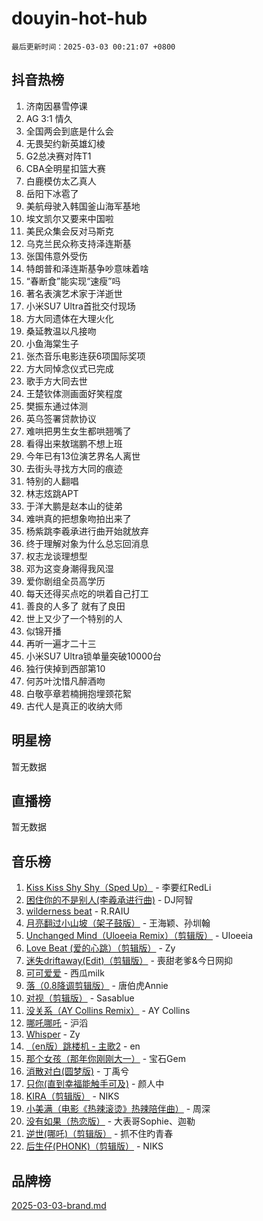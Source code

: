 # douyin-hot-hub

`最后更新时间：2025-03-03 00:21:07 +0800`

## 抖音热榜

1. 济南因暴雪停课
1. AG 3:1 情久
1. 全国两会到底是什么会
1. 无畏契约新英雄幻棱
1. G2总决赛对阵T1
1. CBA全明星扣篮大赛
1. 白鹿模仿太乙真人
1. 岳阳下冰雹了
1. 美航母驶入韩国釜山海军基地
1. 埃文凯尔又要来中国啦
1. 美民众集会反对马斯克
1. 乌克兰民众称支持泽连斯基
1. 张国伟意外受伤
1. 特朗普和泽连斯基争吵意味着啥
1. “春断食”能实现“速瘦”吗
1. 著名表演艺术家于洋逝世
1. 小米SU7 Ultra首批交付现场
1. 方大同遗体在大理火化
1. 桑延教温以凡接吻
1. 小鱼海棠生子
1. 张杰音乐电影连获6项国际奖项
1. 方大同悼念仪式已完成
1. 歌手方大同去世
1. 王楚钦体测画面好笑程度
1. 樊振东通过体测
1. 英乌签署贷款协议
1. 难哄把男生女生都哄翘嘴了
1. 看得出来敖瑞鹏不想上班
1. 今年已有13位演艺界名人离世
1. 去街头寻找方大同的痕迹
1. 特别的人翻唱
1. 林志炫跳APT
1. 于洋大鹏是赵本山的徒弟
1. 难哄真的把想象吻拍出来了
1. 杨紫跳李羲承进行曲开始就放弃
1. 终于理解对象为什么总忘回消息
1. 权志龙谈理想型
1. 邓为这变身潮得我风湿
1. 爱你剧组全员高学历
1. 每天还得买点吃的哄着自己打工
1. 善良的人多了 就有了良田
1. 世上又少了一个特别的人
1. 似锦开播
1. 再听一遍才二十三
1. 小米SU7 Ultra锁单量突破10000台
1. 独行侠掉到西部第10
1. 何苏叶沈惜凡醉酒吻
1. 白敬亭章若楠拥抱埋颈花絮
1. 古代人是真正的收纳大师

## 明星榜

暂无数据

## 直播榜

暂无数据

## 音乐榜

1. [Kiss Kiss Shy Shy（Sped Up）](https://sf3-cdn-tos.douyinstatic.com/obj/tos-cn-ve-2774/oYpXDAeGgQK0zfPaji7iKUixpCXFGILeLGmvYA) - 李要红RedLi
1. [困住你的不是别人(李羲承进行曲)](https://sf3-cdn-tos.douyinstatic.com/obj/tos-cn-ve-2774/okWrrVL1iQGZbfHVeCPAe7IaerYfM2jEQi5mNI) - DJ阿智
1. [wilderness beat](https://sf5-hl-cdn-tos.douyinstatic.com/obj/tos-cn-ve-2774/o0oBmODSFCpfFdLRGzAAFC2ah9AIMEQfAOueVE) - R.RAIU
1. [月亮翻过小山坡（架子鼓版）](https://sf6-cdn-tos.douyinstatic.com/obj/tos-cn-ve-2774/oMNeN2LYSVP6MMtoAQFGfeQDeftQqYPEErIl8Y) - 王海颖、孙圳翰
1. [Unchanged Mind（Uloeeia Remix）（剪辑版）](https://sf3-cdn-tos.douyinstatic.com/obj/tos-cn-ve-2774/oIHYu1YfsziJqmggAqBsXOiiI2Y1QB6I61RsMW) - Uloeeia
1. [Love Beat  (爱的心跳）（剪辑版）](https://sf5-hl-cdn-tos.douyinstatic.com/obj/tos-cn-ve-2774/oUlARwvEINIisZ9nCnKMZiYFGfCCYLtDADDBge) - Zy
1. [迷失driftaway(Edit)（剪辑版）](https://sf5-hl-cdn-tos.douyinstatic.com/obj/tos-cn-ve-2774/ogaa1xGNeFO6FCaMgO8PzzAceEI4fBLDMi15H3) - 喪甜老爹&今日网抑
1. [可可爱爱](https://sf3-cdn-tos.douyinstatic.com/obj/tos-cn-ve-2774/0deb1e75aea643b9927ba26aaafa29dd) - 西瓜milk
1. [落（0.8降调剪辑版）](https://sf3-cdn-tos.douyinstatic.com/obj/tos-cn-ve-2774/ociN0WUv3APijBYr6DUmAHmdkZ5MjM6gIF3iA) - 唐伯虎Annie
1. [对视（剪辑版）](https://sf3-cdn-tos.douyinstatic.com/obj/tos-cn-ve-2774/ogKtIhiB0WfAa18F9z3uWODMtZi2ysB1VuAIsQ) - Sasablue
1. [没关系（AY Collins Remix）](https://sf5-hl-cdn-tos.douyinstatic.com/obj/tos-cn-ve-2774/oIBbI5Ghw4zdUCQMJrDEFaAQilZP3EIDSi7MW) - AY Collins
1. [哪吒哪吒](https://sf3-cdn-tos.douyinstatic.com/obj/tos-cn-ve-2774/oUkQCgCDnBanFehFEFQDxCQntAOIfp9gyZYFVo) - 沪滔
1. [Whisper](https://sf3-cdn-tos.douyinstatic.com/obj/tos-cn-ve-2774/oEeYKDxIDCFuArkftgkGqCnG7xZtRC2rEMKBQi) - Zy
1. [（en版）跳楼机 - 主歌2](https://sf3-cdn-tos.douyinstatic.com/obj/tos-cn-ve-2774/oklN6GvgQ2L8DpPeaAGf1gPeyKzjXFwHIwoCZv) - en
1. [那个女孩（那年你刚刚大一）](https://sf3-cdn-tos.douyinstatic.com/obj/tos-cn-ve-2774/o4IZw7TlivwiBBBMA2rIgWrGNIrjFroh6bPqQ) - 宝石Gem
1. [消散对白(圆梦版)](https://sf3-cdn-tos.douyinstatic.com/obj/tos-cn-ve-2774/og4jB5I5IizzoZVAAAzWgBMAsMDWoArfwBOiFs) - 丁禹兮
1. [只你(直到幸福能触手可及)](https://sf3-cdn-tos.douyinstatic.com/obj/tos-cn-ve-2774/o0lBkRDzFTeaVSUz3ZZSCBVtZ5DIMQGfgmEAuE) - 颜人中
1. [KIRA（剪辑版）](https://sf3-cdn-tos.douyinstatic.com/obj/tos-cn-ve-2774/o0Bq3TvdHqOfzihWrHyABMociuMA3Inwsbx9Wi) - NIKS
1. [小美满（电影《热辣滚烫》热辣陪伴曲）](https://sf3-cdn-tos.douyinstatic.com/obj/tos-cn-ve-2774/o0GAn2lSgfZIDUgtevCGDQYnFg4CwnrBaxbTZL) - 周深
1. [没有如果（热恋版）](https://sf3-cdn-tos.douyinstatic.com/obj/tos-cn-ve-2774/o4iETqbxIThtCXlBeV0DfAhZsbCFGhagYupnMx) - 大表哥Sophie、迦勒
1. [逆世(哪吒)（剪辑版）](https://sf6-cdn-tos.douyinstatic.com/obj/tos-cn-ve-2774/oMIEZAfEogrLnzfDWMBiZKCWuXIUFLtRDsOFWs) - 抓不住旳青春
1. [后生仔(PHONK)（剪辑版）](https://sf3-cdn-tos.douyinstatic.com/obj/tos-cn-ve-2774/o0TzmfumdQAJ1aGG9F5LfTXIYeGcqYKRPAeFdJ) - NIKS

## 品牌榜

[2025-03-03-brand.md](2025-03-03-brand.md)

